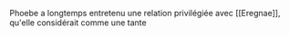 Phoebe a longtemps entretenu une relation privilégiée avec [[Eregnae]], qu'elle considérait comme une tante